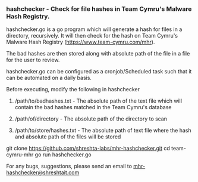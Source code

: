 ### hashchecker - Check for file hashes in Team Cymru's Malware Hash Registry.

hashchecker.go is a go program which will generate a hash for files in a directory, recursively. It will then check for the hash on Team Cymru's Malware Hash Registry (https://www.team-cymru.com/mhr).

The bad hashes are then stored along with absolute path of the file in a file for the user to review.

hashchecker.go can be configured as a cronjob/Scheduled task such that it can be automated on a daily basis.


Before executing, modify the following in hashchecker

1. /path/to/badhashes.txt - The absolute path of the text file which will contain the bad hashes matched in the Team Cymru's database

2. /path/of/directory - The absolute path of the directory to scan

3. /path/to/store/hashes.txt - The absolute path of text file where the hash and absolute path of the files will be stored


git clone https://github.com/shreshta-labs/mhr-hashchecker.git
cd team-cymru-mhr
go run hashchecker.go


For any bugs, suggestions, please send an email to mhr-hashchecker@shreshtait.com
